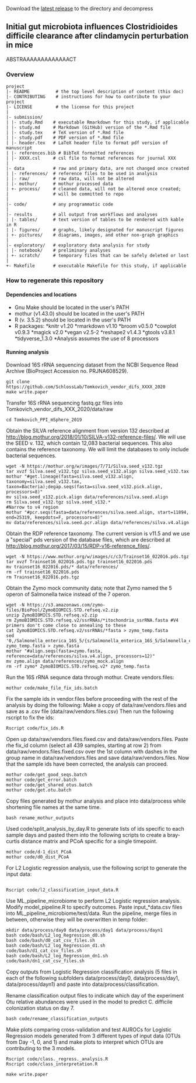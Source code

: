 Download the [latest release](https://github.com/SchlossLab/new_project/releases/latest) to the directory and decompress


## Initial gut microbiota influences Clostridioides difficile clearance after clindamycin perturbation in mice

ABSTRAAAAAAAAAAAAACT




### Overview

	project
	|- README          # the top level description of content (this doc)
	|- CONTRIBUTING    # instructions for how to contribute to your project
	|- LICENSE         # the license for this project
	|
	|- submission/
	| |- study.Rmd    # executable Rmarkdown for this study, if applicable
	| |- study.md     # Markdown (GitHub) version of the *.Rmd file
	| |- study.tex    # TeX version of *.Rmd file
	| |- study.pdf    # PDF version of *.Rmd file
	| |- header.tex   # LaTeX header file to format pdf version of manuscript
	| |- references.bib # BibTeX formatted references
	| |- XXXX.csl     # csl file to format references for journal XXX
	|
	|- data           # raw and primary data, are not changed once created
	| |- references/  # reference files to be used in analysis
	| |- raw/         # raw data, will not be altered
	| |- mothur/      # mothur processed data
	| +- process/     # cleaned data, will not be altered once created;
	|                 # will be committed to repo
	|
	|- code/          # any programmatic code
	|
	|- results        # all output from workflows and analyses
	| |- tables/      # text version of tables to be rendered with kable in R
	| |- figures/     # graphs, likely designated for manuscript figures
	| +- pictures/    # diagrams, images, and other non-graph graphics
	|
	|- exploratory/   # exploratory data analysis for study
	| |- notebook/    # preliminary analyses
	| +- scratch/     # temporary files that can be safely deleted or lost
	|
	+- Makefile       # executable Makefile for this study, if applicable


### How to regenerate this repository

#### Dependencies and locations
* Gnu Make should be located in the user's PATH
* mothur (v1.43.0) should be located in the user's PATH
* R (v. 3.5.2) should be located in the user's PATH
* R packages:
 *knitr v1.20
 *rmarkdown v1.10
 *broom v0.5.0
 *cowplot v0.9.3
 *magick v2.0
 *vegan v2.5-2
 *reshape2 v1.4.3
 *gtools v3.8.1
 *tidyverse_1.3.0
*Analysis assumes the use of 8 processors  


#### Running analysis
Download 16S rRNA sequencing dataset from the NCBI Sequence Read Archive (BioProject Accession no. PRJNA608529).
```
git clone https://github.com/SchlossLab/Tomkovich_vendor_difs_XXXX_2020
make write.paper
```
Transfer 16S rRNA sequencing fastq.gz files into Tomkovich_vendor_difs_XXX_2020/data/raw
```
cd Tomkovich_PPI_mSphere_2019
```
Obtain the SILVA reference alignment from version 132 described at http://blog.mothur.org/2018/01/10/SILVA-v132-reference-files/. We will use the SEED v. 132, which contain 12,083 bacterial sequences. This also contains the reference taxonomy. We will limit the databases to only include bacterial sequences.
```
wget -N https://mothur.org/w/images/7/71/Silva.seed_v132.tgz
tar xvzf Silva.seed_v132.tgz silva.seed_v132.align silva.seed_v132.tax
mothur "#get.lineage(fasta=silva.seed_v132.align, taxonomy=silva.seed_v132.tax, taxon=Bacteria);degap.seqs(fasta=silva.seed_v132.pick.align, processors=8)"
mv silva.seed_v132.pick.align data/references/silva.seed.align
rm Silva.seed_v132.tgz silva.seed_v132.*
#Narrow to v4 region
mothur "#pcr.seqs(fasta=data/references/silva.seed.align, start=11894, end=25319, keepdots=F, processors=8)"
mv data/references/silva.seed.pcr.align data/references/silva.v4.align
```
Obtain the RDP reference taxonomy. The current version is v11.5 and we use a "special" pds version of the database files, which are described at http://blog.mothur.org/2017/03/15/RDP-v16-reference_files/.
```
wget -N https://www.mothur.org/w/images/c/c3/Trainset16_022016.pds.tgz
tar xvzf Trainset16_022016.pds.tgz trainset16_022016.pds
mv trainset16_022016.pds/* data/references/
rm -rf trainset16_022016.pds
rm Trainset16_022016.pds.tgz
```
Obtain the Zymo mock community data; note that Zymo named the 5 operon of Salmonella twice instead of the 7 operon.
```
wget -N https://s3.amazonaws.com/zymo-files/BioPool/ZymoBIOMICS.STD.refseq.v2.zip
unzip ZymoBIOMICS.STD.refseq.v2.zip
rm ZymoBIOMICS.STD.refseq.v2/ssrRNAs/*itochondria_ssrRNA.fasta #V4 primers don't come close to annealing to these
cat ZymoBIOMICS.STD.refseq.v2/ssrRNAs/*fasta > zymo_temp.fasta
sed '0,/Salmonella_enterica_16S_5/{s/Salmonella_enterica_16S_5/Salmonella_enterica_16S_7/}' zymo_temp.fasta > zymo.fasta
mothur "#align.seqs(fasta=zymo.fasta, reference=data/references/silva.v4.align, processors=12)"
mv zymo.align data/references/zymo_mock.align
rm -rf zymo* ZymoBIOMICS.STD.refseq.v2* zymo_temp.fasta
```
Run the 16S rRNA sequnce data through mothur.
Create vendors.files:
```
mothur code/make_file_fix_ids.batch
```
Fix the sample ids in vendor.files before proceeding with the rest of the analysis by doing the following:
Make a copy of data/raw/vendors.files and save as a .csv file (data/raw/vendors.files.csv)
Then run the following rscript to fix the ids:
```
Rscript code/fix_ids.R
```
Open up data/raw/vendors.files.fixed.csv and data/raw/vendors.files. Paste rhe fix_id column (select all 439 samples, starting at row 2) from data/raw/vendors.files.fixed.csv over the 1st column with dashes in the group name in data/raw/vendors.files and save data/raw/vendors.files. Now that the sample ids have been corrected, the analysis can proceed.
```
mothur code/get_good_seqs.batch
mothur code/get_error.batch
mothur code/get_shared_otus.batch
mothur code/get.otu.batch
```
Copy files generated by mothur analysis and place into data/process while shortening file names at the same time.
```
bash rename_mothur_outputs
```

Used code/split_analysis_by_day.R to generate lists of ids specific to each sample days and pasted them into the following scripts to create a bray-curtis distance matrix and PCoA specific for a single timepoint.
```
mothur code/d-1_dist_PCoA
mothur code/d0_dist_PCoA
```

For L2 Logistic regression analysis, use the following script to generate the input data:
```

Rscript code/l2_classification_input_data.R
```
Use ML_pipeline_microbiome to perform L2 Logistic regression analysis. Modify model_pipeline.R to specify outcomes. Paste input_*data.csv files into ML_pipeline_microbiome/test/data. Run the pipeline, merge files in between, otherwise they will be overwritten in temp folder:
```
mkdir data/process/day0 data/process/day1 data/process/dayn1
bash code/bash/L2_log_Regression_d0.sh
bash code/bash/d0_cat_csv_files.sh
bash code/bash/L2_log_Regression_d1.sh
code/bash/d1_cat_csv_files.sh
bash code/bash/L2_log_Regression_dn1.sh
code/bash/dn1_cat_csv_files.sh
```
Copy outputs from Logistic Regression classification analysis (5 files in each of the following subfolders data/process/day0, data/process/day1, data/process/dayn1) and paste into data/process/classification.

Rename classification output files to indicate which day of the experiment Otu relative abundances were used in the model to predict C. difficile colonization status on day 7.
```
bash code/rename_classification_outputs
```
Make plots comparing cross-validation and test AUROCs for Logistic Regression models generated from 3 different types of input data (OTUs from Day -1, 0, and 1) and make plots to interpret which OTUs are contributing to the 3 models.
```
Rscript code/class._regress._analysis.R
Rscript code/class_interpretation.R
```

```
make write.paper
```
